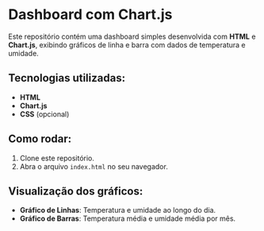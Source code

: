 # Dashboard com Chart.js

Este repositório contém uma dashboard simples desenvolvida com **HTML** e **Chart.js**, exibindo gráficos de linha e barra com dados de temperatura e umidade.

## Tecnologias utilizadas:
- **HTML**
- **Chart.js**
- **CSS** (opcional)

## Como rodar:
1. Clone este repositório.
2. Abra o arquivo `index.html` no seu navegador.

## Visualização dos gráficos:
- **Gráfico de Linhas**: Temperatura e umidade ao longo do dia.
- **Gráfico de Barras**: Temperatura média e umidade média por mês.
